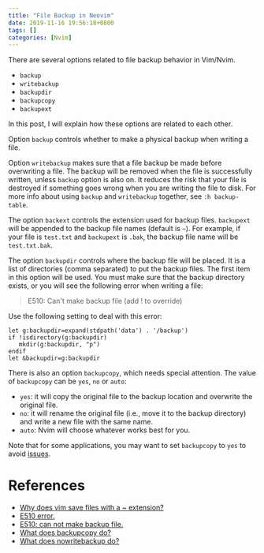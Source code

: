 ```yaml
---
title: "File Backup in Neovim"
date: 2019-11-16 19:56:18+0800
tags: []
categories: [Nvim]
---
```


There are several options related to file backup behavior in Vim/Nvim.

+ `backup`
+ `writebackup`
+ `backupdir`
+ `backupcopy`
+ `backupext`

In this post, I will explain how these options are related to each other.

<!--more-->

Option `backup` controls whether to make a physical backup when writing a file.

Option `writebackup` makes sure that a file backup be made before overwriting a
file. The backup will be removed when the file is successfully written, unless
`backup` option is also on. It reduces the risk that your file is destroyed if
something goes wrong when you are writing the file to disk. For more info about
using `backup` and `writebackup` together, see `:h backup-table`.

The option `backext` controls the extension used for backup files. `backupext`
will be appended to the backup file names (default is `~`). For example, if
your file is `test.txt` and `backupext` is `.bak`, the backup file name will be
`test.txt.bak`.

The option `backupdir` controls where the backup file will be placed. It is a
list of directories (comma separated) to put the backup files. The first item
in this option will be used. You must make sure that the backup directory
exists, or you will see the following error when writing a file:

> E510: Can't make backup file (add ! to override)

Use the following setting to deal with this error:

```vim
let g:backupdir=expand(stdpath('data') . '/backup')
if !isdirectory(g:backupdir)
   mkdir(g:backupdir, "p")
endif
let &backupdir=g:backupdir
```

There is also an option `backupcopy`, which needs special attention. The value
of `backupcopy` can be `yes`, `no` or `auto`:

+ `yes`: it will copy the original file to the backup location and overwrite the
original file.
+ `no`: it will rename the original file (i.e., move it to the
backup directory) and write a new file with the same name.
+ `auto`: Nvim will choose whatever works best for you.

Note that for some applications, you may want to set `backupcopy` to `yes` to
avoid [issues](https://github.com/webpack/webpack/issues/781#issuecomment-95523711).

# References

+ [Why does vim save files with a ~ extension?](https://stackoverflow.com/q/607435/6064933)
+ [E510 error.](https://github.com/neovim/neovim/issues/3496#issuecomment-151024493)
+ [E510: can not make backup file.](https://github.com/carlhuda/janus/issues/367)
+ [What does backupcopy do?](https://github.com/middleman/middleman-livereload/issues/17#issuecomment-15290009)
+ [What does nowritebackup do?](https://vi.stackexchange.com/q/16843/15292)
